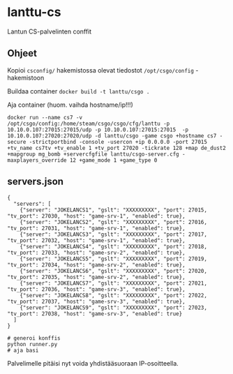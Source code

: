 # lanttu-cs
Lantun CS-palvelinten conffit


## Ohjeet
Kopioi `csconfig/` hakemistossa olevat tiedostot `/opt/csgo/config` -hakemistoon

Buildaa container
`docker build -t lanttu/csgo .`

Aja container (huom. vaihda hostname/ip!!!)

```
docker run --name cs7 -v /opt/csgo/config:/home/steam/csgo/csgo/cfg/lanttu -p 10.10.0.107:27015:27015/udp -p 10.10.0.107:27015:27015  -p 10.10.0.107:27020:27020/udp -d lanttu/csgo -game csgo +hostname cs7 -secure -strictportbind -console -usercon +ip 0.0.0.0 -port 27015 +tv_name cs7tv +tv_enable 1 +tv_port 27020 -tickrate 128 +map de_dust2 +mapgroup mg_bomb +servercfgfile lanttu/csgo-server.cfg -maxplayers_override 12 +game_mode 1 +game_type 0
```


## servers.json

```
{
  "servers": [
    {"server": "JOKELANCS1", "gslt": "XXXXXXXXX", "port": 27015, "tv_port": 27030, "host": "game-srv-1", "enabled": true},
    {"server": "JOKELANCS2", "gslt": "XXXXXXXXX", "port": 27016, "tv_port": 27031, "host": "game-srv-1", "enabled": true},
    {"server": "JOKELANCS3", "gslt": "XXXXXXXXX", "port": 27017, "tv_port": 27032, "host": "game-srv-1", "enabled": true},
    {"server": "JOKELANCS4", "gslt": "XXXXXXXXX", "port": 27018, "tv_port": 27033, "host": "game-srv-2", "enabled": true},
    {"server": "JOKELANCS5", "gslt": "XXXXXXXXX", "port": 27019, "tv_port": 27034, "host": "game-srv-2", "enabled": true},
    {"server": "JOKELANCS6", "gslt": "XXXXXXXXX", "port": 27020, "tv_port": 27035, "host": "game-srv-2", "enabled": true},
    {"server": "JOKELANCS7", "gslt": "XXXXXXXXX", "port": 27021, "tv_port": 27036, "host": "game-srv-3", "enabled": true},
    {"server": "JOKELANCS8", "gslt": "XXXXXXXXX", "port": 27022, "tv_port": 27037, "host": "game-srv-3", "enabled": true},
    {"server": "JOKELANCS9", "gslt": "XXXXXXXXX", "port": 27023, "tv_port": 27038, "host": "game-srv-3", "enabled": true}
  ]
}
```



```
# generoi konffis
python runner.py
# aja basi
```

Palvelimelle pitäisi nyt voida yhdistääsuoraan IP-osoitteella.
